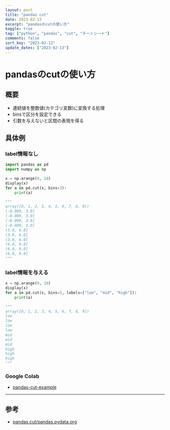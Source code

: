 ```yaml
---
layout: post
title: "pandas cut" 
date: 2023-02-13
excerpt: "pandasのcutの使い方"
kaggle: true
tag: ["python", "pandas", "cut", "チートシート"]
comments: false
sort_key: "2023-02-13"
update_dates: ["2023-02-13"]
---
```


# pandasのcutの使い方

## 概要
 - 連続値を整数値(カテゴリ変数)に変換する処理
 - binsで区分を設定できる
 - 引数を与えないと区間の表現を得る

## 具体例

### label情報なし

```python
import pandas as pd
import numpy as np

x = np.arange(0, 10)
display(x)
for a in pd.cut(x, bins=3):
    print(a)

"""
array([0, 1, 2, 3, 4, 5, 6, 7, 8, 9])
(-0.009, 3.0]
(-0.009, 3.0]
(-0.009, 3.0]
(-0.009, 3.0]
(3.0, 6.0]
(3.0, 6.0]
(3.0, 6.0]
(6.0, 9.0]
(6.0, 9.0]
(6.0, 9.0]
"""
```

### label情報を与える

```python
x = np.arange(0, 10)
display(x)
for a in pd.cut(x, bins=3, labels=["low", "mid", "high"]):
    print(a)

"""
array([0, 1, 2, 3, 4, 5, 6, 7, 8, 9])
low
low
low
low
mid
mid
mid
high
high
high
"""
```

### Google Colab
 - [pandas-cut-example](https://colab.research.google.com/drive/1bitCOwU_GE68BM5HcjZ-jBzAKJNZIU-d?usp=sharing)

---

## 参考
 - [pandas.cut/pandas.pydata.org](https://pandas.pydata.org/docs/reference/api/pandas.cut.html)
